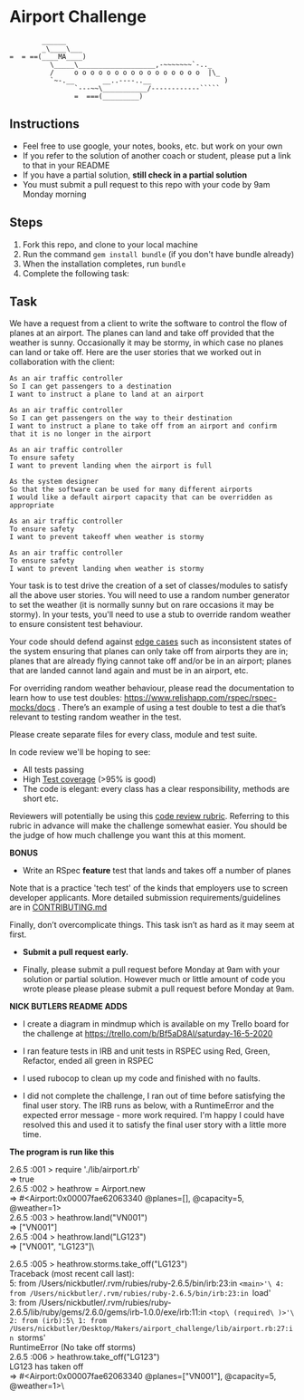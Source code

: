 Airport Challenge
=================

```
        ______
        _\____\___
=  = ==(____MA____)
          \_____\___________________,-~~~~~~~`-.._
          /     o o o o o o o o o o o o o o o o  |\_
          `~-.__       __..----..__                  )
                `---~~\___________/------------`````
                =  ===(_________)

```

Instructions
---------

* Feel free to use google, your notes, books, etc. but work on your own
* If you refer to the solution of another coach or student, please put a link to that in your README
* If you have a partial solution, **still check in a partial solution**
* You must submit a pull request to this repo with your code by 9am Monday morning

Steps
-------

1. Fork this repo, and clone to your local machine
2. Run the command `gem install bundle` (if you don't have bundle already)
3. When the installation completes, run `bundle`
4. Complete the following task:

Task
-----

We have a request from a client to write the software to control the flow of planes at an airport. The planes can land and take off provided that the weather is sunny. Occasionally it may be stormy, in which case no planes can land or take off.  Here are the user stories that we worked out in collaboration with the client:

```
As an air traffic controller
So I can get passengers to a destination
I want to instruct a plane to land at an airport

As an air traffic controller
So I can get passengers on the way to their destination
I want to instruct a plane to take off from an airport and confirm that it is no longer in the airport

As an air traffic controller
To ensure safety
I want to prevent landing when the airport is full

As the system designer
So that the software can be used for many different airports
I would like a default airport capacity that can be overridden as appropriate

As an air traffic controller
To ensure safety
I want to prevent takeoff when weather is stormy

As an air traffic controller
To ensure safety
I want to prevent landing when weather is stormy
```

Your task is to test drive the creation of a set of classes/modules to satisfy all the above user stories. You will need to use a random number generator to set the weather (it is normally sunny but on rare occasions it may be stormy). In your tests, you'll need to use a stub to override random weather to ensure consistent test behaviour.

Your code should defend against [edge cases](http://programmers.stackexchange.com/questions/125587/what-are-the-difference-between-an-edge-case-a-corner-case-a-base-case-and-a-b) such as inconsistent states of the system ensuring that planes can only take off from airports they are in; planes that are already flying cannot take off and/or be in an airport; planes that are landed cannot land again and must be in an airport, etc.

For overriding random weather behaviour, please read the documentation to learn how to use test doubles: https://www.relishapp.com/rspec/rspec-mocks/docs . There’s an example of using a test double to test a die that’s relevant to testing random weather in the test.

Please create separate files for every class, module and test suite.

In code review we'll be hoping to see:

* All tests passing
* High [Test coverage](https://github.com/makersacademy/course/blob/master/pills/test_coverage.md) (>95% is good)
* The code is elegant: every class has a clear responsibility, methods are short etc.

Reviewers will potentially be using this [code review rubric](docs/review.md).  Referring to this rubric in advance will make the challenge somewhat easier.  You should be the judge of how much challenge you want this at this moment.

**BONUS**

* Write an RSpec **feature** test that lands and takes off a number of planes

Note that is a practice 'tech test' of the kinds that employers use to screen developer applicants.  More detailed submission requirements/guidelines are in [CONTRIBUTING.md](CONTRIBUTING.md)

Finally, don’t overcomplicate things. This task isn’t as hard as it may seem at first.

* **Submit a pull request early.**

* Finally, please submit a pull request before Monday at 9am with your solution or partial solution.  However much or little amount of code you wrote please please please submit a pull request before Monday at 9am.

**NICK BUTLERS README ADDS**

* I create a diagram in mindmup which is available
on my Trello board for the challenge at https://trello.com/b/Bf5aD8Al/saturday-16-5-2020

* I ran feature tests in IRB and unit tests in RSPEC using Red, Green, Refactor, ended all green in RSPEC

* I used rubocop to clean up my code and finished with no faults.

* I did not complete the challenge, I ran out of time before satisfying the final user story. The IRB
runs as below, with a RuntimeError and the expected error message - more work required.
I'm happy I could have resolved this and used it to satisfy the final user story with a little
more time.

**The program is run like this**

2.6.5 :001 > require './lib/airport.rb'\
 => true\
2.6.5 :002 > heathrow = Airport.new\
 => #<Airport:0x00007fae62063340 @planes=[], @capacity=5, @weather=1>\
2.6.5 :003 > heathrow.land("VN001")\
 => ["VN001"]\
2.6.5 :004 > heathrow.land("LG123")\
 => ["VN001", "LG123"]\

2.6.5 :005 > heathrow.storms.take_off("LG123")\
Traceback (most recent call last):\
        5: from /Users/nickbutler/.rvm/rubies/ruby-2.6.5/bin/irb:23:in `<main>'\
        4: from /Users/nickbutler/.rvm/rubies/ruby-2.6.5/bin/irb:23:in `load'\
        3: from /Users/nickbutler/.rvm/rubies/ruby-2.6.5/lib/ruby/gems/2.6.0/gems/irb-1.0.0/exe/irb:11:in `<top\ (required\
)>'\
        2: from (irb):5\
        1: from /Users/nickbutler/Desktop/Makers/airport_challenge/lib/airport.rb:27:in `storms'\
RuntimeError (No take off storms)\
2.6.5 :006 > heathrow.take_off("LG123")\
LG123 has taken off\
 => #<Airport:0x00007fae62063340 @planes=["VN001"], @capacity=5, @weather=1>\
